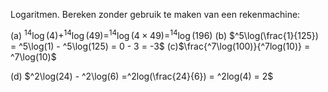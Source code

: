 Logaritmen. Bereken zonder gebruik te maken van een rekenmachine:

(a) $^{14}\log(4) + ^{14}\log(49) = ^{14}\log(4 \times 49) = ^{14}\log(196)$
(b) $^5\log(\frac{1}{125}) = ^5\log(1) - ^5\log(125) = 0 - 3 = -3$
(c)$\frac{^7\log(100)}{^7log(10)} = ^7\log(10)$

(d) $^2\log(24) - ^2\log(6) =^2log(\frac{24}{6}) = ^2log(4) = 2$

